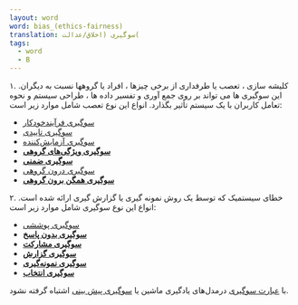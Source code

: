 ```yaml
---
layout: word
word: bias_(ethics-fairness)
translation: سوگیری (اخلاق/عدالت(
tags:
  - word
  - B
---
```

۱. کلیشه سازی ، تعصب یا طرفداری از برخی چیزها ، افراد یا گروهها نسبت به دیگران. این سوگیری ها می تواند بر روی جمع آوری و تفسیر داده ها ، طراحی سیستم و نحوه تعامل کاربران با یک سیستم تأثیر بگذارد. انواع این نوع تعصب شامل موارد زیر است:

* [سوگیری فرآیندخودکار](A/automation-bias)
* [سوگیری تاییدی](c/confirmation_bias)
* [سوگیری آزمایش‌کننده](c/confirmation_bias)[](g/group_attribution_bias)
* **[سوگیری ویژگی‌های گروهی](g/group_attribution_bias)[](i/implicit_bias)**
* **[سوگیری ضمنی](i/implicit_bias)**
* [سوگیری درون گروهی](i/in-group_bias)
* **[سوگیری همگن برون گروهی](o/out-group_homogeneity_bias)**

۲. خطای سیستمیک که توسط یک روش نمونه گیری یا گزارش گیری ارائه شده است. انواع این نوع سوگیری شامل موارد زیر است:

* [سوگیری پوششی](s/selection_bias)
* **[سوگیری بدون پاسخ](s/selection_bias)**
* **[سوگیری مشارکت](p/participation_bias)**
* **[سوگیری گزارش](r/reporting_bias)**
* **[سوگیری نمونه‌گیری](s/selection_bias)**
* **[سوگیری انتخاب](s/selection_bias)**

با [عبارت سوگیری](b/bias) درمدل‌های یادگیری ماشین یا [سوگیری پیش بینی](p/prediction_bias) اشتباه گرفته نشود.